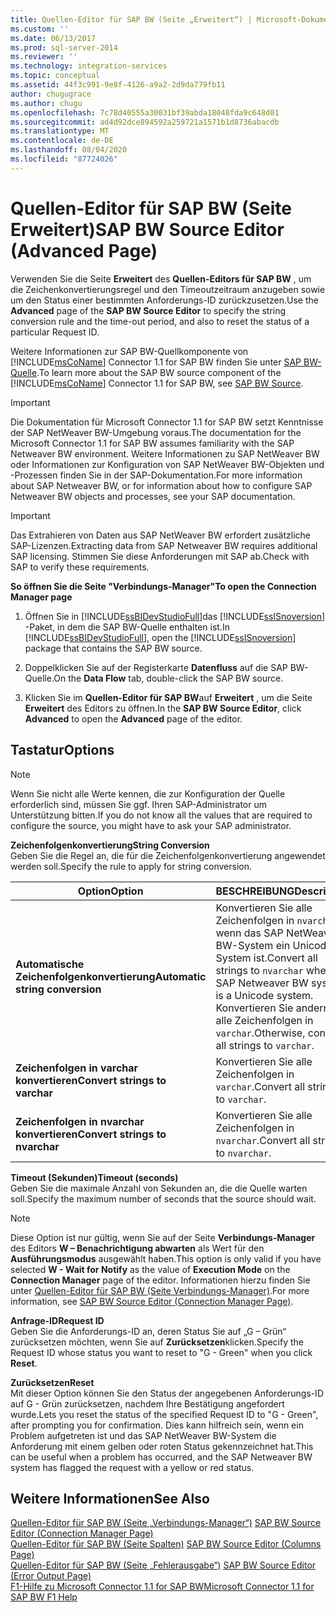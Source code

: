 ```yaml
---
title: Quellen-Editor für SAP BW (Seite „Erweitert“) | Microsoft-Dokumentation
ms.custom: ''
ms.date: 06/13/2017
ms.prod: sql-server-2014
ms.reviewer: ''
ms.technology: integration-services
ms.topic: conceptual
ms.assetid: 44f3c991-9e8f-4126-a9a2-2d9da779fb11
author: chugugrace
ms.author: chugu
ms.openlocfilehash: 7c78d40555a30031bf39abda18048fda9c648d01
ms.sourcegitcommit: ad4d92dce894592a259721a1571b1d8736abacdb
ms.translationtype: MT
ms.contentlocale: de-DE
ms.lasthandoff: 08/04/2020
ms.locfileid: "87724026"
---
```

# <a name="sap-bw-source-editor-advanced-page"></a><span data-ttu-id="7951c-102">Quellen-Editor für SAP BW (Seite Erweitert)</span><span class="sxs-lookup"><span data-stu-id="7951c-102">SAP BW Source Editor (Advanced Page)</span></span>
  <span data-ttu-id="7951c-103">Verwenden Sie die Seite **Erweitert** des **Quellen-Editors für SAP BW** , um die Zeichenkonvertierungsregel und den Timeoutzeitraum anzugeben sowie um den Status einer bestimmten Anforderungs-ID zurückzusetzen.</span><span class="sxs-lookup"><span data-stu-id="7951c-103">Use the **Advanced** page of the **SAP BW Source Editor** to specify the string conversion rule and the time-out period, and also to reset the status of a particular Request ID.</span></span>  
  
 <span data-ttu-id="7951c-104">Weitere Informationen zur SAP BW-Quellkomponente von [!INCLUDE[msCoName](../../includes/msconame-md.md)] Connector 1.1 for SAP BW finden Sie unter [SAP BW-Quelle](sap-bw-source.md).</span><span class="sxs-lookup"><span data-stu-id="7951c-104">To learn more about the SAP BW source component of the [!INCLUDE[msCoName](../../includes/msconame-md.md)] Connector 1.1 for SAP BW, see [SAP BW Source](sap-bw-source.md).</span></span>  
  
> [!IMPORTANT]  
>  <span data-ttu-id="7951c-105">Die Dokumentation für Microsoft Connector 1.1 for SAP BW setzt Kenntnisse der SAP NetWeaver BW-Umgebung voraus.</span><span class="sxs-lookup"><span data-stu-id="7951c-105">The documentation for the Microsoft Connector 1.1 for SAP BW assumes familiarity with the SAP Netweaver BW environment.</span></span> <span data-ttu-id="7951c-106">Weitere Informationen zu SAP NetWeaver BW oder Informationen zur Konfiguration von SAP NetWeaver BW-Objekten und -Prozessen finden Sie in der SAP-Dokumentation.</span><span class="sxs-lookup"><span data-stu-id="7951c-106">For more information about SAP Netweaver BW, or for information about how to configure SAP Netweaver BW objects and processes, see your SAP documentation.</span></span>  
  
> [!IMPORTANT]  
>  <span data-ttu-id="7951c-107">Das Extrahieren von Daten aus SAP NetWeaver BW erfordert zusätzliche SAP-Lizenzen.</span><span class="sxs-lookup"><span data-stu-id="7951c-107">Extracting data from SAP Netweaver BW requires additional SAP licensing.</span></span> <span data-ttu-id="7951c-108">Stimmen Sie diese Anforderungen mit SAP ab.</span><span class="sxs-lookup"><span data-stu-id="7951c-108">Check with SAP to verify these requirements.</span></span>  
  
 <span data-ttu-id="7951c-109">**So öffnen Sie die Seite "Verbindungs-Manager"**</span><span class="sxs-lookup"><span data-stu-id="7951c-109">**To open the Connection Manager page**</span></span>  
  
1.  <span data-ttu-id="7951c-110">Öffnen Sie in [!INCLUDE[ssBIDevStudioFull](../../includes/ssbidevstudiofull-md.md)]das [!INCLUDE[ssISnoversion](../../includes/ssisnoversion-md.md)] -Paket, in dem die SAP BW-Quelle enthalten ist.</span><span class="sxs-lookup"><span data-stu-id="7951c-110">In [!INCLUDE[ssBIDevStudioFull](../../includes/ssbidevstudiofull-md.md)], open the [!INCLUDE[ssISnoversion](../../includes/ssisnoversion-md.md)] package that contains the SAP BW source.</span></span>  
  
2.  <span data-ttu-id="7951c-111">Doppelklicken Sie auf der Registerkarte **Datenfluss** auf die SAP BW-Quelle.</span><span class="sxs-lookup"><span data-stu-id="7951c-111">On the **Data Flow** tab, double-click the SAP BW source.</span></span>  
  
3.  <span data-ttu-id="7951c-112">Klicken Sie im **Quellen-Editor für SAP BW**auf **Erweitert** , um die Seite **Erweitert** des Editors zu öffnen.</span><span class="sxs-lookup"><span data-stu-id="7951c-112">In the **SAP BW Source Editor**, click **Advanced** to open the **Advanced** page of the editor.</span></span>  
  
## <a name="options"></a><span data-ttu-id="7951c-113">Tastatur</span><span class="sxs-lookup"><span data-stu-id="7951c-113">Options</span></span>  
  
> [!NOTE]  
>  <span data-ttu-id="7951c-114">Wenn Sie nicht alle Werte kennen, die zur Konfiguration der Quelle erforderlich sind, müssen Sie ggf. Ihren SAP-Administrator um Unterstützung bitten.</span><span class="sxs-lookup"><span data-stu-id="7951c-114">If you do not know all the values that are required to configure the source, you might have to ask your SAP administrator.</span></span>  
  
 <span data-ttu-id="7951c-115">**Zeichenfolgenkonvertierung**</span><span class="sxs-lookup"><span data-stu-id="7951c-115">**String Conversion**</span></span>  
 <span data-ttu-id="7951c-116">Geben Sie die Regel an, die für die Zeichenfolgenkonvertierung angewendet werden soll.</span><span class="sxs-lookup"><span data-stu-id="7951c-116">Specify the rule to apply for string conversion.</span></span>  
  
|<span data-ttu-id="7951c-117">Option</span><span class="sxs-lookup"><span data-stu-id="7951c-117">Option</span></span>|<span data-ttu-id="7951c-118">BESCHREIBUNG</span><span class="sxs-lookup"><span data-stu-id="7951c-118">Description</span></span>|  
|------------|-----------------|  
|<span data-ttu-id="7951c-119">**Automatische Zeichenfolgenkonvertierung**</span><span class="sxs-lookup"><span data-stu-id="7951c-119">**Automatic string conversion**</span></span>|<span data-ttu-id="7951c-120">Konvertieren Sie alle Zeichenfolgen in `nvarchar`, wenn das SAP NetWeaver BW-System ein Unicode-System ist.</span><span class="sxs-lookup"><span data-stu-id="7951c-120">Convert all strings to `nvarchar` when the SAP Netweaver BW system is a Unicode system.</span></span> <span data-ttu-id="7951c-121">Konvertieren Sie andernfalls alle Zeichenfolgen in `varchar`.</span><span class="sxs-lookup"><span data-stu-id="7951c-121">Otherwise, convert all strings to `varchar`.</span></span>|  
|<span data-ttu-id="7951c-122">**Zeichenfolgen in varchar konvertieren**</span><span class="sxs-lookup"><span data-stu-id="7951c-122">**Convert strings to varchar**</span></span>|<span data-ttu-id="7951c-123">Konvertieren Sie alle Zeichenfolgen in `varchar`.</span><span class="sxs-lookup"><span data-stu-id="7951c-123">Convert all strings to `varchar`.</span></span>|  
|<span data-ttu-id="7951c-124">**Zeichenfolgen in nvarchar konvertieren**</span><span class="sxs-lookup"><span data-stu-id="7951c-124">**Convert strings to nvarchar**</span></span>|<span data-ttu-id="7951c-125">Konvertieren Sie alle Zeichenfolgen in `nvarchar`.</span><span class="sxs-lookup"><span data-stu-id="7951c-125">Convert all strings to `nvarchar`.</span></span>|  
  
 <span data-ttu-id="7951c-126">**Timeout (Sekunden)**</span><span class="sxs-lookup"><span data-stu-id="7951c-126">**Timeout (seconds)**</span></span>  
 <span data-ttu-id="7951c-127">Geben Sie die maximale Anzahl von Sekunden an, die die Quelle warten soll.</span><span class="sxs-lookup"><span data-stu-id="7951c-127">Specify the maximum number of seconds that the source should wait.</span></span>  
  
> [!NOTE]  
>  <span data-ttu-id="7951c-128">Diese Option ist nur gültig, wenn Sie auf der Seite **Verbindungs-Manager** des Editors **W – Benachrichtigung abwarten** als Wert für den **Ausführungsmodus** ausgewählt haben.</span><span class="sxs-lookup"><span data-stu-id="7951c-128">This option is only valid if you have selected **W - Wait for Notify** as the value of **Execution Mode** on the **Connection Manager** page of the editor.</span></span> <span data-ttu-id="7951c-129">Informationen hierzu finden Sie unter [Quellen-Editor für SAP BW &#40;Seite Verbindungs-Manager&#41;](sap-bw-source-editor-connection-manager-page.md).</span><span class="sxs-lookup"><span data-stu-id="7951c-129">For more information, see [SAP BW Source Editor &#40;Connection Manager Page&#41;](sap-bw-source-editor-connection-manager-page.md).</span></span>  
  
 <span data-ttu-id="7951c-130">**Anfrage-ID**</span><span class="sxs-lookup"><span data-stu-id="7951c-130">**Request ID**</span></span>  
 <span data-ttu-id="7951c-131">Geben Sie die Anforderungs-ID an, deren Status Sie auf „G – Grün“ zurücksetzen möchten, wenn Sie auf **Zurücksetzen**klicken.</span><span class="sxs-lookup"><span data-stu-id="7951c-131">Specify the Request ID whose status you want to reset to "G - Green" when you click **Reset**.</span></span>  
  
 <span data-ttu-id="7951c-132">**Zurücksetzen**</span><span class="sxs-lookup"><span data-stu-id="7951c-132">**Reset**</span></span>  
 <span data-ttu-id="7951c-133">Mit dieser Option können Sie den Status der angegebenen Anforderungs-ID auf G - Grün zurücksetzen, nachdem Ihre Bestätigung angefordert wurde.</span><span class="sxs-lookup"><span data-stu-id="7951c-133">Lets you reset the status of the specified Request ID to "G - Green", after prompting you for confirmation.</span></span> <span data-ttu-id="7951c-134">Dies kann hilfreich sein, wenn ein Problem aufgetreten ist und das SAP NetWeaver BW-System die Anforderung mit einem gelben oder roten Status gekennzeichnet hat.</span><span class="sxs-lookup"><span data-stu-id="7951c-134">This can be useful when a problem has occurred, and the SAP Netweaver BW system has flagged the request with a yellow or red status.</span></span>  
  
## <a name="see-also"></a><span data-ttu-id="7951c-135">Weitere Informationen</span><span class="sxs-lookup"><span data-stu-id="7951c-135">See Also</span></span>  
 <span data-ttu-id="7951c-136">[Quellen-Editor für SAP BW &#40;Seite „Verbindungs-Manager“&#41;](sap-bw-source-editor-connection-manager-page.md) </span><span class="sxs-lookup"><span data-stu-id="7951c-136">[SAP BW Source Editor &#40;Connection Manager Page&#41;](sap-bw-source-editor-connection-manager-page.md) </span></span>  
 <span data-ttu-id="7951c-137">[Quellen-Editor für SAP BW &#40;Seite Spalten&#41;](sap-bw-source-editor-columns-page.md) </span><span class="sxs-lookup"><span data-stu-id="7951c-137">[SAP BW Source Editor &#40;Columns Page&#41;](sap-bw-source-editor-columns-page.md) </span></span>  
 <span data-ttu-id="7951c-138">[Quellen-Editor für SAP BW &#40;Seite „Fehlerausgabe“&#41;](sap-bw-source-editor-error-output-page.md) </span><span class="sxs-lookup"><span data-stu-id="7951c-138">[SAP BW Source Editor &#40;Error Output Page&#41;](sap-bw-source-editor-error-output-page.md) </span></span>  
 [<span data-ttu-id="7951c-139">F1-Hilfe zu Microsoft Connector 1.1 for SAP BW</span><span class="sxs-lookup"><span data-stu-id="7951c-139">Microsoft Connector 1.1 for SAP BW F1 Help</span></span>](../microsoft-connector-for-sap-bw-f1-help.md)  
  
  
